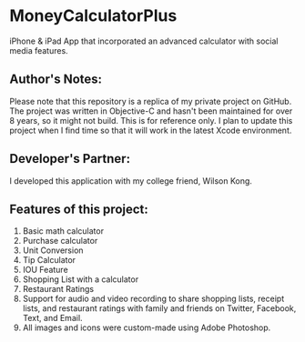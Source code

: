 # MoneyCalculatorPlus
iPhone & iPad App that incorporated an advanced calculator with social media features.

## Author's Notes:
Please note that this repository is a replica of my private project on GitHub. The project was written in Objective-C and hasn't been maintained for over 8 years, so it might not build. This is for reference only. I plan to update this project when I find time so that it will work in the latest Xcode environment.

## Developer's Partner:
I developed this application with my college friend, Wilson Kong.

## Features of this project:
1. Basic math calculator
2. Purchase calculator
3. Unit Conversion
4. Tip Calculator
5. IOU Feature
6. Shopping List with a calculator
7. Restaurant Ratings
8. Support for audio and video recording to share shopping lists, receipt lists, and restaurant ratings with family and friends on Twitter, Facebook, Text, and Email.
9. All images and icons were custom-made using Adobe Photoshop.




